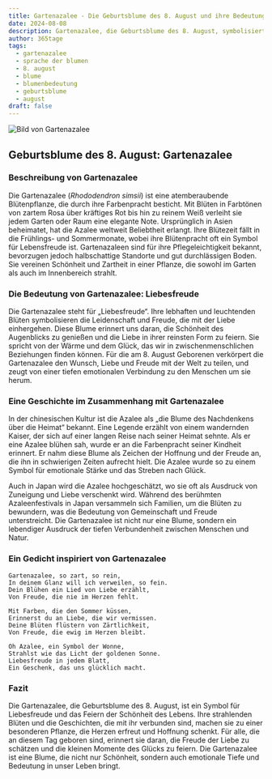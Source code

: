 ```yaml
---
title: Gartenazalee - Die Geburtsblume des 8. August und ihre Bedeutung
date: 2024-08-08
description: Gartenazalee, die Geburtsblume des 8. August, symbolisiert Liebesfreude. Erfahre mehr über ihre Geschichte, Bedeutung und Symbolik in der Sprache der Blumen.
author: 365tage
tags:
  - gartenazalee
  - sprache der blumen
  - 8. august
  - blume
  - blumenbedeutung
  - geburtsblume
  - august
draft: false
---
```


![Bild von Gartenazalee](https://cdn.pixabay.com/photo/2018/05/15/03/08/azaleas-3402117_640.jpg#center)


## Geburtsblume des 8. August: Gartenazalee

### Beschreibung von Gartenazalee

Die Gartenazalee (_Rhododendron simsii_) ist eine atemberaubende Blütenpflanze, die durch ihre Farbenpracht besticht. Mit Blüten in Farbtönen von zartem Rosa über kräftiges Rot bis hin zu reinem Weiß verleiht sie jedem Garten oder Raum eine elegante Note. Ursprünglich in Asien beheimatet, hat die Azalee weltweit Beliebtheit erlangt. Ihre Blütezeit fällt in die Frühlings- und Sommermonate, wobei ihre Blütenpracht oft ein Symbol für Lebensfreude ist. Gartenazaleen sind für ihre Pflegeleichtigkeit bekannt, bevorzugen jedoch halbschattige Standorte und gut durchlässigen Boden. Sie vereinen Schönheit und Zartheit in einer Pflanze, die sowohl im Garten als auch im Innenbereich strahlt.

### Die Bedeutung von Gartenazalee: Liebesfreude

Die Gartenazalee steht für „Liebesfreude“. Ihre lebhaften und leuchtenden Blüten symbolisieren die Leidenschaft und Freude, die mit der Liebe einhergehen. Diese Blume erinnert uns daran, die Schönheit des Augenblicks zu genießen und die Liebe in ihrer reinsten Form zu feiern. Sie spricht von der Wärme und dem Glück, das wir in zwischenmenschlichen Beziehungen finden können. Für die am 8. August Geborenen verkörpert die Gartenazalee den Wunsch, Liebe und Freude mit der Welt zu teilen, und zeugt von einer tiefen emotionalen Verbindung zu den Menschen um sie herum.

### Eine Geschichte im Zusammenhang mit Gartenazalee

In der chinesischen Kultur ist die Azalee als „die Blume des Nachdenkens über die Heimat“ bekannt. Eine Legende erzählt von einem wandernden Kaiser, der sich auf einer langen Reise nach seiner Heimat sehnte. Als er eine Azalee blühen sah, wurde er an die Farbenpracht seiner Kindheit erinnert. Er nahm diese Blume als Zeichen der Hoffnung und der Freude an, die ihn in schwierigen Zeiten aufrecht hielt. Die Azalee wurde so zu einem Symbol für emotionale Stärke und das Streben nach Glück.

Auch in Japan wird die Azalee hochgeschätzt, wo sie oft als Ausdruck von Zuneigung und Liebe verschenkt wird. Während des berühmten Azaleenfestivals in Japan versammeln sich Familien, um die Blüten zu bewundern, was die Bedeutung von Gemeinschaft und Freude unterstreicht. Die Gartenazalee ist nicht nur eine Blume, sondern ein lebendiger Ausdruck der tiefen Verbundenheit zwischen Menschen und Natur.

### Ein Gedicht inspiriert von Gartenazalee

```
Gartenazalee, so zart, so rein,  
In deinem Glanz will ich verweilen, so fein.  
Dein Blühen ein Lied von Liebe erzählt,  
Von Freude, die nie im Herzen fehlt.  

Mit Farben, die den Sommer küssen,  
Erinnerst du an Liebe, die wir vermissen.  
Deine Blüten flüstern von Zärtlichkeit,  
Von Freude, die ewig im Herzen bleibt.  

Oh Azalee, ein Symbol der Wonne,  
Strahlst wie das Licht der goldenen Sonne.  
Liebesfreude in jedem Blatt,  
Ein Geschenk, das uns glücklich macht.  
```

### Fazit

Die Gartenazalee, die Geburtsblume des 8. August, ist ein Symbol für Liebesfreude und das Feiern der Schönheit des Lebens. Ihre strahlenden Blüten und die Geschichten, die mit ihr verbunden sind, machen sie zu einer besonderen Pflanze, die Herzen erfreut und Hoffnung schenkt. Für alle, die an diesem Tag geboren sind, erinnert sie daran, die Freude der Liebe zu schätzen und die kleinen Momente des Glücks zu feiern. Die Gartenazalee ist eine Blume, die nicht nur Schönheit, sondern auch emotionale Tiefe und Bedeutung in unser Leben bringt.